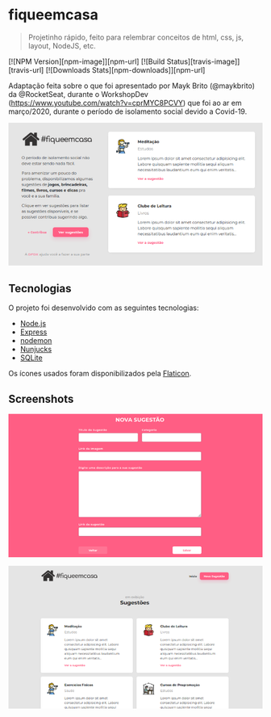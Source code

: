 # fiqueemcasa

> Projetinho rápido, feito para relembrar conceitos de html, css, js, layout, NodeJS, etc. 

[![NPM Version][npm-image]][npm-url]
[![Build Status][travis-image]][travis-url]
[![Downloads Stats][npm-downloads]][npm-url]

Adaptação feita sobre o que foi apresentado por Mayk Brito (@maykbrito) da @RocketSeat, durante o WorkshopDev (https://www.youtube.com/watch?v=cprMYC8PCVY) que foi ao ar em março/2020, durante o período de isolamento social devido a Covid-19.

![](./meta-inf/app-home.png)

## Tecnologias 

O projeto foi desenvolvido com as seguintes tecnologias:

- [Node.js](https://nodejs.org/en/)
- [Express](https://expressjs.com/)
- [nodemon](https://www.npmjs.com/package/nodemon)
- [Nunjucks](https://www.npmjs.com/package/nodemon)
- [SQLite](https://www.sqlite.org/)

Os ícones usados foram disponibilizados pela [Flaticon](https://www.flaticon.com).

## Screenshots

![](./meta-inf/app-add.png)

![](./meta-inf/app-list.png)